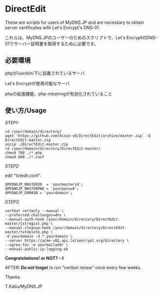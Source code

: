 DirectEdit
=============

These are scripts for users of MyDNS.JP and are necessary to obtain server certificates with Let's Encrypt's DNS-01.

これらは、MyDNS.JPのユーザーのためのスクリプトで、Let's EncryptのDNS-01でサーバー証明書を取得するために必要です。

必要環境
-------------
phpが/usr/bin/下に設置されているサーバ

Let's Encryptが使用可能なサーバ

phpの拡張機能、php-mbstringが有効化されていること


使い方/Usage
-------------

*STEP1:*

    cd /your/domain/directory/
    wget 'https://github.com/disco-v8/DirectEdit/archive/master.zip' -O DirectEdit-master.zip
    unzip ./DirectEdit-master.zip
    cd /your/domain/directory/DirectEdit-master/
    chmod 700 ./*.php
    chmod 600 ./*.conf


*STEP2:*

edit "txtedit.conf".

    $MYDNSJP_MASTERID  = 'yourmasterid';
    $MYDNSJP_MASTERPWD = 'yourpasswd';
    $MYDNSJP_DOMAIN = 'yourdomain';


*STEP3:*

    certbot certonly --manual \
    --preferred-challenges=dns \
    --manual-auth-hook /your/domain/directory/DirectEdit-master/txtregist.php \
    --manual-cleanup-hook /your/domain/directory/DirectEdit-master/txtdelete.php \
    -d yourdomain -d *.yourdomain \
    --server https://acme-v02.api.letsencrypt.org/directory \
    --agree-tos -m yourmailaddr \
    --manual-public-ip-logging-ok


**Congratulations! or NOT? :-)**

AFTER:
**Do not forget** to run "certbot renew" once every few weeks.

Thanks.

T.Kabu/MyDNS.JP
